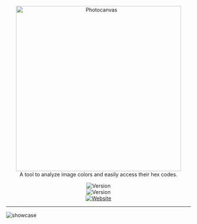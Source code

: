 <p align="center">
  <img src="https://i.imgur.com/2IXWU9L.png" width="450" alt="Photocanvas" /><br/>
    <span>A tool to analyze image colors and easily access their hex codes.</span>
</p>
<p align="center">
 <img src="https://api.codemagic.io/apps/6186d6dff780e4ed5f9c7596/default-workflow/status_badge.svg" alt="Version" /> <br><img src="https://img.shields.io/github/languages/code-size/esentis/photocanvas?color=1F1D36&style=for-the-badge&label=size" alt="Version" /></br>
 <a href='https://photocanvas-13696.firebaseapp.com'><img src='https://img.shields.io/website?down_message=Offline&style=for-the-badge&up_message=Online&url=https%3A%2F%2Fphotocanvas-13696.firebaseapp.com' alt='Website' /></a>
</br>
</p>

---

<img src="./photocanvas.gif" alt="showcase"/>
